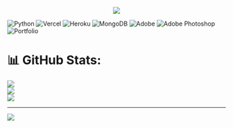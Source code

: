 <p align="center">
  <img src="https://telegra.ph/file/6a5b1a31f03d2493289d6.jpg">
</p>

![Python](https://img.shields.io/badge/python-3670A0?style=for-the-badge&logo=python&logoColor=ffdd54) ![Vercel](https://img.shields.io/badge/vercel-%23000000.svg?style=for-the-badge&logo=vercel&logoColor=white) ![Heroku](https://img.shields.io/badge/heroku-%23430098.svg?style=for-the-badge&logo=heroku&logoColor=white) ![MongoDB](https://img.shields.io/badge/MongoDB-%234ea94b.svg?style=for-the-badge&logo=mongodb&logoColor=white) ![Adobe](https://img.shields.io/badge/adobe-%23FF0000.svg?style=for-the-badge&logo=adobe&logoColor=white) ![Adobe Photoshop](https://img.shields.io/badge/adobe%20photoshop-%2331A8FF.svg?style=for-the-badge&logo=adobe%20photoshop&logoColor=white) ![Portfolio](https://img.shields.io/badge/Portfolio-%23000000.svg?style=for-the-badge&logo=firefox&logoColor=#FF7139)
# 📊 GitHub Stats:
![](https://github-readme-stats.vercel.app/api?username=Adnan69x&theme=dark&hide_border=false&include_all_commits=false&count_private=false)<br/>
![](https://github-readme-streak-stats.herokuapp.com/?user=Adnan69x&theme=dark&hide_border=false)<br/>
![](https://github-readme-stats.vercel.app/api/top-langs/?username=Adnan69x&theme=dark&hide_border=false&include_all_commits=false&count_private=false&layout=compact)

---
[![](https://visitcount.itsvg.in/api?id=Adnan69x&icon=6&color=4)](https://visitcount.itsvg.in)

<!-- Proudly created with GPRM ( https://gprm.itsvg.in ) -->
